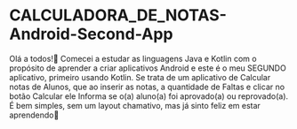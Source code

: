 # CALCULADORA_DE_NOTAS-Android-Second-App
Olá a todos!👋 Comecei a estudar as linguagens Java e Kotlin com o propósito de aprender a criar aplicativos Android e este é o meu SEGUNDO aplicativo, primeiro usando Kotlin. Se trata de um aplicativo de Calcular notas de Alunos, que ao inserir as notas, a quantidade de Faltas e clicar no botão Calcular ele Informa se o(a) aluno(a) foi aprovado(a) ou reprovado(a). É bem simples, sem um layout chamativo, mas já sinto feliz em estar aprendendo🙏
